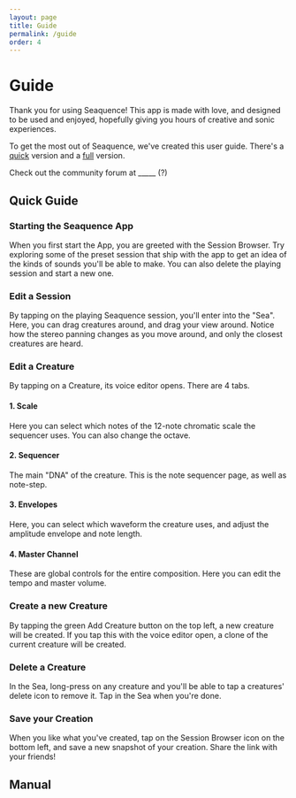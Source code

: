 ```yaml
---
layout: page
title: Guide
permalink: /guide
order: 4
---
```


# Guide

Thank you for using Seaquence! This app is made with love, and designed to be used and enjoyed, hopefully giving you hours of creative and sonic experiences.

To get the most out of Seaquence, we've created this user guide. There's a [quick](#quick) version and a [full](#full) version.

Check out the community forum at _____ (?)

<a name="quick"></a>

## Quick Guide

### Starting the Seaquence App

When you first start the App, you are greeted with the Session Browser. Try exploring some of the preset session that ship with the app to get an idea of the kinds of sounds you'll be able to make. You can also delete the playing session and start a new one.

### Edit a Session

By tapping on the playing Seaquence session, you'll enter into the "Sea". Here, you can drag creatures around, and drag your view around. Notice how the stereo panning changes as you move around, and only the closest creatures are heard.

### Edit a Creature

By tapping on a Creature, its voice editor opens. There are 4 tabs.

#### 1. Scale

Here you can select which notes of the 12-note chromatic scale the sequencer uses. You can also change the octave.

#### 2. Sequencer

The main "DNA" of the creature. This is the note sequencer page, as well as note-step.

#### 3. Envelopes

Here, you can select which waveform the creature uses, and adjust the amplitude envelope and note length.

#### 4. Master Channel

These are global controls for the entire composition. Here you can edit the tempo and master volume.

### Create a new Creature

By tapping the green Add Creature button on the top left, a new creature will be created. If you tap this with the voice editor open, a clone of the current creature will be created.

### Delete a Creature

In the Sea, long-press on any creature and you'll be able to tap a creatures' delete icon to remove it. Tap in the Sea when you're done.

### Save your Creation

When you like what you've created, tap on the Session Browser icon on the bottom left, and save a new snapshot of your creation. Share the link with your friends!


<a name="full"></a>

## Manual


<br />
<br />
<br />
<br />
<br />
<br />
<br />
<br />
<br />
<br />
<br />
<br />
<br />
<br />
<br />
<br />
<br />
<br />
<br />
<br />
<br />
<br />
<br />
<br />


